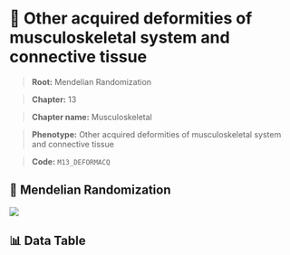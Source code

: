 # 🧪 Other acquired deformities of musculoskeletal system and connective tissue

> **Root:** Mendelian Randomization

> **Chapter:** 13  

> **Chapter name:** Musculoskeletal

> **Phenotype:** Other acquired deformities of musculoskeletal system and connective tissue  

> **Code:** `M13_DEFORMACQ`

## 🧬 Mendelian Randomization  

<img src="/MR/Figures/Forward/M13_DEFORMACQ.png"/>

## 📊 Data Table

<CsvTableMRF src="/MR/Data/Forward/M13_DEFORMACQ.csv"/>
